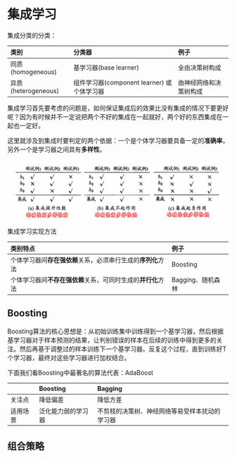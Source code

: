 # 集成学习

集成分类的分类：

| 类别 | 分类器 | 例子 |
| :--- | :--- | :--- |
| 同质\(homogeneous\) | 基学习器\(base learner\) | 全由决策树构成 |
| 异质\(heterogeneous\) | 组件学习器\(component learner\) 或个体学习器 | 由神经网络和决策树构成 |

集成学习首先要考虑的问题是，如何保证集成后的效果比没有集成的情况下要更好呢？因为有时候并不一定说把两个不好的集成在一起就好，两个好的东西集成在一起也一定好。

这里就涉及到集成时要判定的两个依据：一个是个体学习器要具备一定的**准确率**，另外一个是学习器之间具有**多样性**。

![](../.gitbook/assets/image%20%284%29.png)

集成学习实现方法

| 类别特点 | 例子 |
| :--- | :--- |
| 个体学习器间**存在强依赖**关系，必须串行生成的**序列化**方法 | Boosting |
| 个体学习器间**不存在强依赖**关系，可同时生成的**并行化**方法 | Bagging、随机森林 |

## Boosting

Boosting算法的核心思想是：从初始训练集中训练得到一个基学习器，然后根据基学习器对于样本预测的结果，让判别错误的样本在后续的训练中得到更多的关注。然后再基于调整过的样本训练下一个基学习器。反复这个过程，直到训练好T个学习器，最终对这些学习器进行加权结合。

下面我们看Boosting中最著名的算法代表：AdaBoost





|  | Boosting | Bagging |
| :--- | :--- | :--- |
| 关注点 | 降低偏差 | 降低方差 |
| 适用场景 | 泛化能力弱的学习器 | 不剪枝的决策树、神经网络等易受样本扰动的学习器 |





## 组合策略









































